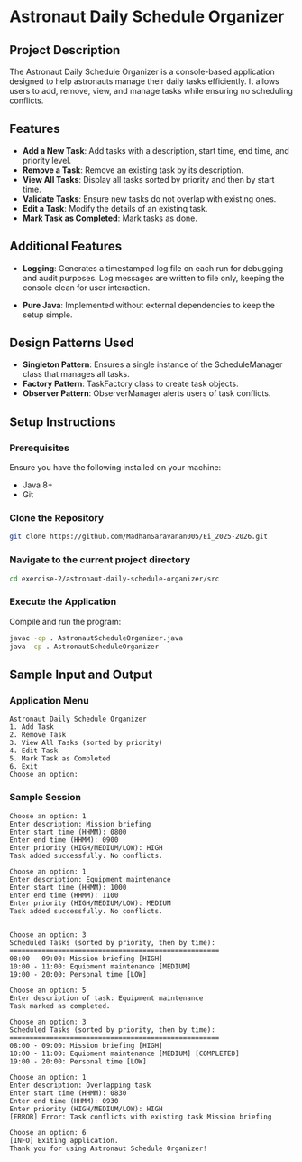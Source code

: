 # Astronaut Daily Schedule Organizer

## Project Description

The Astronaut Daily Schedule Organizer is a console-based application designed to help astronauts manage their daily tasks efficiently. It allows users to add, remove, view, and manage tasks while ensuring no scheduling conflicts.

## Features

- **Add a New Task**: Add tasks with a description, start time, end time, and priority level.
- **Remove a Task**: Remove an existing task by its description.
- **View All Tasks**: Display all tasks sorted by priority and then by start time.
- **Validate Tasks**: Ensure new tasks do not overlap with existing ones.
- **Edit a Task**: Modify the details of an existing task.
- **Mark Task as Completed**: Mark tasks as done.

## Additional Features

- **Logging**: Generates a timestamped log file on each run for debugging and audit purposes. Log messages are written to file only, keeping the console clean for user interaction.

- **Pure Java**: Implemented without external dependencies to keep the setup simple.

## Design Patterns Used

- **Singleton Pattern**: Ensures a single instance of the ScheduleManager class that manages all tasks.
- **Factory Pattern**: TaskFactory class to create task objects.
- **Observer Pattern**: ObserverManager alerts users of task conflicts.

## Setup Instructions

### Prerequisites

Ensure you have the following installed on your machine:

- Java 8+
- Git

### Clone the Repository
```bash
git clone https://github.com/MadhanSaravanan005/Ei_2025-2026.git
```
### Navigate to the  current   project directory
```bash
cd exercise-2/astronaut-daily-schedule-organizer/src
```

### Execute the Application

Compile and run the program:

```bash
javac -cp . AstronautScheduleOrganizer.java
java -cp . AstronautScheduleOrganizer
```

## Sample Input and Output

### Application Menu
```
Astronaut Daily Schedule Organizer
1. Add Task
2. Remove Task
3. View All Tasks (sorted by priority)
4. Edit Task
5. Mark Task as Completed
6. Exit
Choose an option: 
```

### Sample Session
```
Choose an option: 1
Enter description: Mission briefing
Enter start time (HHMM): 0800
Enter end time (HHMM): 0900
Enter priority (HIGH/MEDIUM/LOW): HIGH
Task added successfully. No conflicts.

Choose an option: 1
Enter description: Equipment maintenance
Enter start time (HHMM): 1000
Enter end time (HHMM): 1100
Enter priority (HIGH/MEDIUM/LOW): MEDIUM
Task added successfully. No conflicts.


Choose an option: 3
Scheduled Tasks (sorted by priority, then by time):
====================================================
08:00 - 09:00: Mission briefing [HIGH]
10:00 - 11:00: Equipment maintenance [MEDIUM]
19:00 - 20:00: Personal time [LOW]

Choose an option: 5
Enter description of task: Equipment maintenance
Task marked as completed.

Choose an option: 3
Scheduled Tasks (sorted by priority, then by time):
====================================================
08:00 - 09:00: Mission briefing [HIGH]
10:00 - 11:00: Equipment maintenance [MEDIUM] [COMPLETED]
19:00 - 20:00: Personal time [LOW]

Choose an option: 1
Enter description: Overlapping task
Enter start time (HHMM): 0830
Enter end time (HHMM): 0930
Enter priority (HIGH/MEDIUM/LOW): HIGH
[ERROR] Error: Task conflicts with existing task Mission briefing

Choose an option: 6
[INFO] Exiting application.
Thank you for using Astronaut Schedule Organizer!
```
